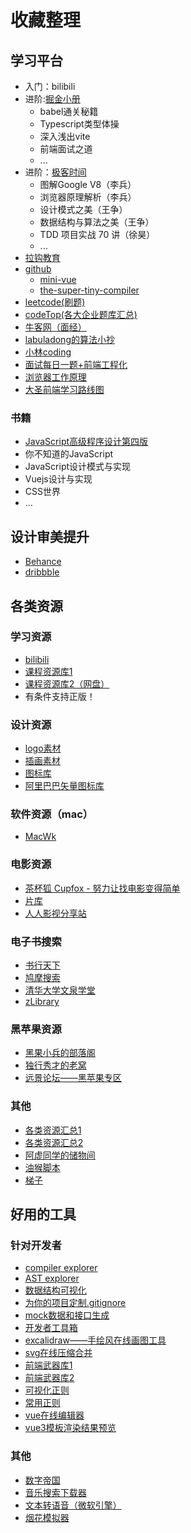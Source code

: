 # 收藏整理

## 学习平台

- 入门：bilibili
- 进阶:[掘金小册](https://juejin.cn/course)
	- babel通关秘籍
	- Typescript类型体操
	- 深入浅出vite
	- 前端面试之道
	- ...
- 进阶：[极客时间](https://time.geekbang.org/)
	- 图解Google V8（李兵）
	- 浏览器原理解析（李兵）
	- 设计模式之美（王争）
	- 数据结构与算法之美（王争）
	- TDD 项目实战 70 讲（徐昊）
	- ...
- [拉钩教育](https://kaiwu.lagou.com/)
- [github](https://github.com/)
	- [mini-vue](https://github.com/cuixiaorui/mini-vue)
	- [the-super-tiny-compiler](https://github.com/jamiebuilds/the-super-tiny-compiler)
- [leetcode(刷题)](https://leetcode.cn/)
- [codeTop(各大企业题库汇总)](https://codetop.cc/)
- [牛客网（面经）](https://www.nowcoder.com/)
- [labuladong的算法小抄](https://labuladong.gitee.io/algo/)
- [小林coding](https://www.xiaolincoding.com/)
- [面试每日一题+前端工程化](https://q.shanyue.tech/)
- [浏览器工作原理](https://www.html5rocks.com/zh/tutorials/internals/howbrowserswork/#Introduction)
- [大圣前端学习路线图](https://shengxinjing.cn/)

### 书籍

- [JavaScript高级程序设计第四版](https://www.1024.cool/javascript/javascript-%e9%ab%98%e7%ba%a7%e7%a8%8b%e5%ba%8f%e8%ae%be%e8%ae%a1%e7%ac%ac4%e7%89%88pdf.html)
- 你不知道的JavaScript
- JavaScript设计模式与实现
- Vuejs设计与实现
- CSS世界
- ...

## 设计审美提升

- [Behance](https://www.behance.net/)
- [dribbble](https://dribbble.com/)

## 各类资源

### 学习资源

- [bilibili](https://www.bilibili.com/)
- [课程资源库1](https://tech.ziyuan.iters.cn/)
- [课程资源库2（网盘）](https://www.aliyundrive.com/s/f4pweefi4oE)
- 有条件支持正版！

### 设计资源

- [logo素材](https://www.logosc.cn/logo/)
- [插画素材](https://undraw.co/illustrations)
- [图标库](https://icones.js.org/)
- [阿里巴巴矢量图标库](https://www.iconfont.cn/)

### 软件资源（mac）

- [MacWk](https://macwk.com/)

### 电影资源

- [茶杯狐 Cupfox - 努力让找电影变得简单](https://ppxzy.cc/)
- [片库](https://www.pkmp4.com/)
- [人人影视分享站](https://yyets.dmesg.app/home)

### 电子书搜索

- [书行天下](https://www.sxpdf.com/)
- [鸠摩搜索](https://www.jiumodiary.com/)
- [清华大学文泉学堂](https://lib-nuanxin.wqxuetang.com/#/)
- [zLibrary](https://zh.z-lib.org/)

### 黑苹果资源

- [黑果小兵的部落阁](https://blog.daliansky.net/)
- [独行秀才的老窝](https://shuiyunxc.gitee.io/)
- [远景论坛——黑苹果专区](https://bbs.pcbeta.com/)

### 其他

- [各类资源汇总1](https://www.aliyundrive.com/s/f4pweefi4oE)
- [各类资源汇总2](https://docs.qq.com/sheet/DSlZmRHNtREpnaFFO?tab=BB08J2)
- [阿虚同学的储物间](https://axutongxue.com/)
- [油猴脚本](https://greasyfork.org/zh-CN)
- [梯子](https://www.520ssr.top/)

## 好用的工具

### 针对开发者

- [compiler explorer](https://gcc.godbolt.org/)
- [AST explorer](https://astexplorer.net/)
- [数据结构可视化](https://visualgo.net/zh)
- [为你的项目定制.gitignore](https://www.toptal.com/developers/gitignore)
- [mock数据和接口生成](https://mock.mengxuegu.com/login)
- [开发者工具箱](https://tool.lu/)
- [excalidraw——手绘风在线画图工具](https://excalidraw.com/)
- [svg在线压缩合并](https://www.zhangxinxu.com/sp/svgo/)
- [前端武器库1](https://wuqiku.buzuosheng.com/)
- [前端武器库2](https://devtool.tech/)
- [可视化正则](https://jex.im/regulex)
- [常用正则](https://any86.github.io/any-rule/)
- [vue在线编辑器](https://sfc.vuejs.org/)
- [vue3模板渲染结果预览](https://vue-next-template-explorer.netlify.app)

### 其他

- [数字帝国](https://zh.numberempire.com/)
- [音乐搜索下载器](http://www.musictool.top/)
- [文本转语音（微软引擎）](https://toolb.cn/microsoftspeech)
- [烟花模拟器](https://fireworks.nianbroken.top/)